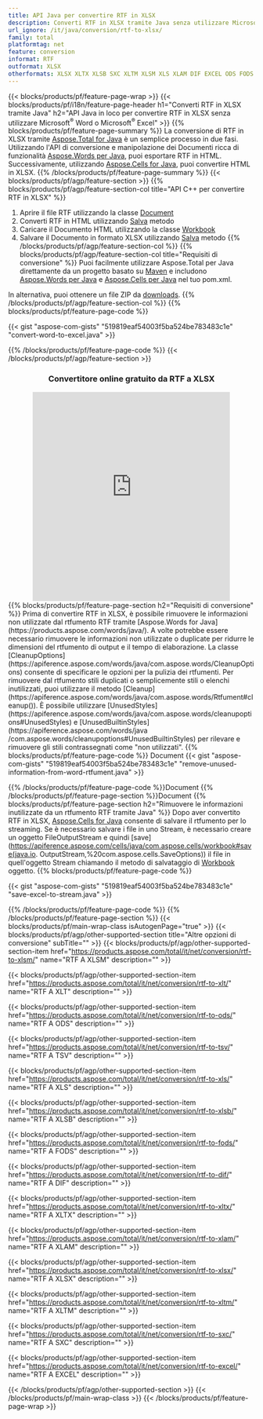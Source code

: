 ```yaml
---
title: API Java per convertire RTF in XLSX
description: Converti RTF in XLSX tramite Java senza utilizzare Microsoft Word o Microsoft Excel
url_ignore: /it/java/conversion/rtf-to-xlsx/
family: total
platformtag: net
feature: conversion
informat: RTF
outformat: XLSX
otherformats: XLSX XLTX XLSB SXC XLTM XLSM XLS XLAM DIF EXCEL ODS FODS TSV XLT
---
```

{{< blocks/products/pf/feature-page-wrap >}}
{{< blocks/products/pf/i18n/feature-page-header h1="Converti RTF in XLSX tramite Java" h2="API Java in loco per convertire RTF in XLSX senza utilizzare Microsoft<sup>&reg;</sup> Word o Microsoft<sup>&reg;</sup> Excel" >}}
{{% blocks/products/pf/feature-page-summary %}}
La conversione di RTF in XLSX tramite [Aspose.Total for Java](https://products.aspose.com/total/java/) è un semplice processo in due fasi. Utilizzando l'API di conversione e manipolazione dei Documenti ricca di funzionalità [Aspose.Words per Java](https://products.aspose.com/words/java/), puoi esportare RTF in HTML. Successivamente, utilizzando [Aspose.Cells for Java](https://products.aspose.com/cells/java/), puoi convertire HTML in XLSX.
{{% /blocks/products/pf/feature-page-summary  %}}
{{< blocks/products/pf/agp/feature-section >}}
{{% blocks/products/pf/agp/feature-section-col title="API C++ per convertire RTF in XLSX" %}}
1. Aprire il file RTF utilizzando la classe [Document](https://apiference.aspose.com/words/java/com.aspose.words/Document)
2. Converti RTF in HTML utilizzando [Salva](https://apiference.aspose.com/words/java/com.aspose.words/Document#save(java.lang.String,com.aspose.words.SaveOptions) ) metodo
3. Caricare il Documento HTML utilizzando la classe [Workbook](https://apiference.aspose.com/cells/java/com.aspose.cells/Workbook)
4. Salvare il Documento in formato XLSX utilizzando [Salva](https://apiference.aspose.com/cells/java/com.aspose.cells/workbook#save(java.lang.String,%20com.aspose.cells.SaveOptions)) metodo
{{% /blocks/products/pf/agp/feature-section-col %}}
{{% blocks/products/pf/agp/feature-section-col title="Requisiti di conversione" %}}
Puoi facilmente utilizzare Aspose.Total per Java direttamente da un progetto basato su [Maven](https://releases.aspose.com/total/java/) e includono [Aspose.Words per Java](https://rtfs.aspose.com/words/java/installation/) e [Aspose.Cells per Java](https://rtfs.aspose.com/cells/java/installation/) nel tuo pom.xml.

In alternativa, puoi ottenere un file ZIP da [downloads](https://releases.aspose.com/total/java).
{{% /blocks/products/pf/agp/feature-section-col %}}
{{% blocks/products/pf/feature-page-code %}}

{{< gist "aspose-com-gists" "519819eaf54003f5ba524be783483c1e" "convert-word-to-excel.java" >}}


{{% /blocks/products/pf/feature-page-code %}}
{{< /blocks/products/pf/agp/feature-section >}}
<div class="container-fluid agp-content bg-white aboutfile box-1 vh100 section nopbtm">
<div class=container>
<div class=row>
<div class="demobox tc col-md-12 padding-0" align="center">

<h3>Convertitore online gratuito da RTF a XLSX</h3>

<iframe style="border: none; height: 426px;" scrolling="no" src="https://total-conversion-app-65z5r2lp.qa.k8s.dynabic.com/?to=xlsx&from=rtf" id="child-iframe" width="80%"></iframe>

</div></div>
</div></div>
{{% blocks/products/pf/feature-page-section  h2="Requisiti di conversione" %}}
Prima di convertire RTF in XLSX, è possibile rimuovere le informazioni non utilizzate dal rtfumento RTF tramite [Aspose.Words for Java](https://products.aspose.com/words/java/). A volte potrebbe essere necessario rimuovere le informazioni non utilizzate o duplicate per ridurre le dimensioni del rtfumento di output e il tempo di elaborazione. La classe [CleanupOptions](https://apiference.aspose.com/words/java/com.aspose.words/CleanupOptions) consente di specificare le opzioni per la pulizia dei rtfumenti. Per rimuovere dal rtfumento stili duplicati o semplicemente stili o elenchi inutilizzati, puoi utilizzare il metodo [Cleanup](https://apiference.aspose.com/words/java/com.aspose.words/Rtfument#cleanup()). È possibile utilizzare [UnusedStyles](https://apiference.aspose.com/words/java/com.aspose.words/cleanupoptions#UnusedStyles) e [UnusedBuiltinStyles](https://apiference.aspose.com/words/java /com.aspose.words/cleanupoptions#UnusedBuiltinStyles) per rilevare e rimuovere gli stili contrassegnati come "non utilizzati".  
{{% blocks/products/pf/feature-page-code %}}
Document
{{< gist "aspose-com-gists" "519819eaf54003f5ba524be783483c1e" "remove-unused-information-from-word-rtfument.java" >}}

{{% /blocks/products/pf/feature-page-code  %}}Document
{{% /blocks/products/pf/feature-page-section %}}Document
{{% blocks/products/pf/feature-page-section  h2="Rimuovere le informazioni inutilizzate da un rtfumento RTF tramite Java" %}}
Dopo aver convertito RTF in XLSX, [Aspose.Cells for Java](https://products.aspose.com/cells/java/) consente di salvare il rtfumento per lo streaming. Se è necessario salvare i file in uno Stream, è necessario creare un oggetto FileOutputStream e quindi [save](https://apiference.aspose.com/cells/java/com.aspose.cells/workbook#save(java.io. OutputStream,%20com.aspose.cells.SaveOptions)) il file in quell'oggetto Stream chiamando il metodo di salvataggio di [Workbook](https://apiference.aspose.com/cells/java/com.aspose.cells/Workbook) oggetto. 
{{% blocks/products/pf/feature-page-code %}}

{{< gist "aspose-com-gists" "519819eaf54003f5ba524be783483c1e" "save-excel-to-stream.java" >}}

{{% /blocks/products/pf/feature-page-code  %}}
{{% /blocks/products/pf/feature-page-section %}}
{{< blocks/products/pf/main-wrap-class isAutogenPage="true" >}}
{{< blocks/products/pf/agp/other-supported-section title="Altre opzioni di conversione" subTitle="" >}}
{{< blocks/products/pf/agp/other-supported-section-item href="https://products.aspose.com/total/it/net/conversion/rtf-to-xlsm/" name="RTF A XLSM" description="" >}}

{{< blocks/products/pf/agp/other-supported-section-item href="https://products.aspose.com/total/it/net/conversion/rtf-to-xlt/" name="RTF A XLT" description="" >}}

{{< blocks/products/pf/agp/other-supported-section-item href="https://products.aspose.com/total/it/net/conversion/rtf-to-ods/" name="RTF A ODS" description="" >}}

{{< blocks/products/pf/agp/other-supported-section-item href="https://products.aspose.com/total/it/net/conversion/rtf-to-tsv/" name="RTF A TSV" description="" >}}

{{< blocks/products/pf/agp/other-supported-section-item href="https://products.aspose.com/total/it/net/conversion/rtf-to-xls/" name="RTF A XLS" description="" >}}

{{< blocks/products/pf/agp/other-supported-section-item href="https://products.aspose.com/total/it/net/conversion/rtf-to-xlsb/" name="RTF A XLSB" description="" >}}

{{< blocks/products/pf/agp/other-supported-section-item href="https://products.aspose.com/total/it/net/conversion/rtf-to-fods/" name="RTF A FODS" description="" >}}

{{< blocks/products/pf/agp/other-supported-section-item href="https://products.aspose.com/total/it/net/conversion/rtf-to-dif/" name="RTF A DIF" description="" >}}

{{< blocks/products/pf/agp/other-supported-section-item href="https://products.aspose.com/total/it/net/conversion/rtf-to-xltx/" name="RTF A XLTX" description="" >}}

{{< blocks/products/pf/agp/other-supported-section-item href="https://products.aspose.com/total/it/net/conversion/rtf-to-xlam/" name="RTF A XLAM" description="" >}}

{{< blocks/products/pf/agp/other-supported-section-item href="https://products.aspose.com/total/it/net/conversion/rtf-to-xlsx/" name="RTF A XLSX" description="" >}}

{{< blocks/products/pf/agp/other-supported-section-item href="https://products.aspose.com/total/it/net/conversion/rtf-to-xltm/" name="RTF A XLTM" description="" >}}

{{< blocks/products/pf/agp/other-supported-section-item href="https://products.aspose.com/total/it/net/conversion/rtf-to-sxc/" name="RTF A SXC" description="" >}}

{{< blocks/products/pf/agp/other-supported-section-item href="https://products.aspose.com/total/it/net/conversion/rtf-to-excel/" name="RTF A EXCEL" description="" >}}


{{< /blocks/products/pf/agp/other-supported-section >}}
{{< /blocks/products/pf/main-wrap-class >}}
{{< /blocks/products/pf/feature-page-wrap >}}